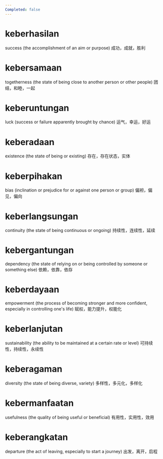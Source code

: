 ```yaml
---
Completed: false
---
```


# keberhasilan

success (the accomplishment of an aim or purpose)
成功，成就，胜利

# kebersamaan

togetherness (the state of being close to another person or other people)
团结，和睦，一起

# keberuntungan

luck (success or failure apparently brought by chance)
运气，幸运，好运

# keberadaan

existence (the state of being or existing)
存在，存在状态，实体

# keberpihakan

bias (inclination or prejudice for or against one person or group)
偏袒，偏见，偏向

# keberlangsungan

continuity (the state of being continuous or ongoing)
持续性，连续性，延续

# kebergantungan

dependency (the state of relying on or being controlled by someone or something else)
依赖，依靠，依存

# keberdayaan

empowerment (the process of becoming stronger and more confident, especially in controlling one's life)
赋权，能力提升，权能化

# keberlanjutan

sustainability (the ability to be maintained at a certain rate or level)
可持续性，持续性，永续性

# keberagaman

diversity (the state of being diverse, variety)
多样性，多元化，多样化

# kebermanfaatan

usefulness (the quality of being useful or beneficial)
有用性，实用性，效用

# keberangkatan

departure (the act of leaving, especially to start a journey)
出发，离开，启程
